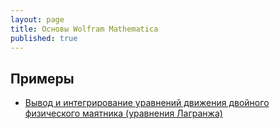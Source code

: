 ```yaml
---
layout: page
title: Основы Wolfram Mathematica
published: true
---
```


## Примеры 

- [Вывод и интегрирование уравнений движения двойного физического маятника (уравнения Лагранжа)](https://drive.google.com/file/d/1HQ2e96xO3mSBEcBzO2A36YiXjQ_XNu8s/view)
